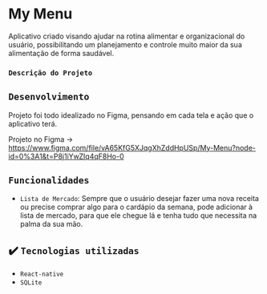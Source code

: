 
# My Menu

Aplicativo criado visando ajudar na rotina alimentar e organizacional do usuário, possibilitando um planejamento e controle
muito maior da sua alimentação de forma saudável.

### `Descrição do Projeto`

## `Desenvolvimento`
Projeto foi todo idealizado no Figma, pensando em cada tela e ação que o aplicativo terá.

Projeto no Figma -> https://www.figma.com/file/vA65KfG5XJqgXhZddHpUSp/My-Menu?node-id=0%3A1&t=P8j1iYwZIq4qF8Ho-0


## `Funcionalidades`
- `Lista de Mercado`: Sempre que o usuário desejar fazer uma nova receita ou precise comprar algo para o cardápio da semana, pode adicionar à lista de mercado, para que ele chegue lá e tenha tudo que necessita na palma da sua mão.

## ✔️ `Tecnologias utilizadas`
- `React-native`
- `SQLite`

